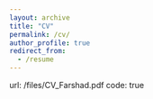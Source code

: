 ```yaml
---
layout: archive
title: "CV"
permalink: /cv/
author_profile: true
redirect_from:
  - /resume
---
```


<!-- Add the link to download the CV file -->
url: /files/CV_Farshad.pdf
     code: true
